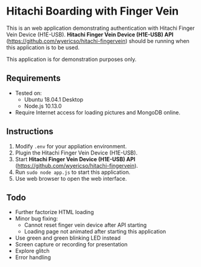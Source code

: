 # Hitachi Boarding with Finger Vein #

This is an web application demonstrating authentication with Hitachi Finger Vein Device (H1E-USB). **Hitachi Finger Vein Device (H1E-USB) API** (https://github.com/wyericso/hitachi-fingervein) should be running when this application is to be used.

This application is for demonstration purposes only.

## Requirements ##
- Tested on:
    - Ubuntu 18.04.1 Desktop
    - Node.js 10.13.0
- Require Internet access for loading pictures and MongoDB online.

## Instructions ##
1. Modify `.env` for your appliation environment.
2. Plugin the Hitachi Finger Vein Device (H1E-USB).
3. Start **Hitachi Finger Vein Device (H1E-USB) API** (https://github.com/wyericso/hitachi-fingervein).
4. Run `sudo node app.js` to start this application.
5. Use web browser to open the web interface.

## Todo ##
- Further factorize HTML loading
- Minor bug fixing:
    - Cannot reset finger vein device after API starting
    - Loading page not animated after starting this application
- Use green and green blinking LED instead
- Screen capture or recording for presentation
- Explore glitch
- Error handling
